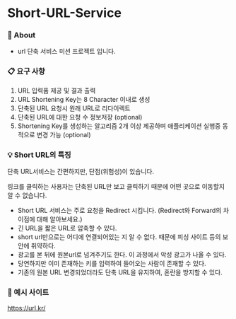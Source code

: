 # Short-URL-Service

### :triangular_flag_on_post: About
- url 단축 서비스 미션 프로젝트 입니다.

### :clipboard: 요구 사항
1. URL 입력폼 제공 및 결과 출력
2. URL Shortening Key는 8 Character 이내로 생성
3. 단축된 URL 요청시 원래 URL로 리다이렉트
4. 단축된 URL에 대한 요청 수 정보저장 (optional)
5. Shortening Key를 생성하는 알고리즘 2개 이상 제공하며 애플리케이션 실행중 동적으로 변경 가능 (optional)

### :bulb: Short URL의 특징
단축 URL서비스는 간편하지만, 단점(위험성)이 있습니다.

링크를 클릭하는 사용자는 단축된 URL만 보고 클릭하기 때문에 어떤 곳으로 이동할지 알 수 없습니다.

- Short URL 서비스는 주로 요청을 Redirect 시킵니다. (Redirect와 Forward의 차이점에 대해 알아보세요.)
- 긴 URL을 짧은 URL로 압축할 수 있다.
- short url만으로는 어디에 연결되어있는 지 알 수 없다. 때문에 피싱 사이트 등의 보안에 취약하다.
- 광고를 본 뒤에 원본url로 넘겨주기도 한다. 이 과정에서 악성 광고가 나올 수 있다.
- 당연하지만 이미 존재하는 키를 입력하여 들어오는 사람이 존재할 수 있다.
- 기존의 원본 URL 변경되었더라도 단축 URL을 유지하여, 혼란을 방지할 수 있다.

### :mag_right: 예시 사이트
https://url.kr/
